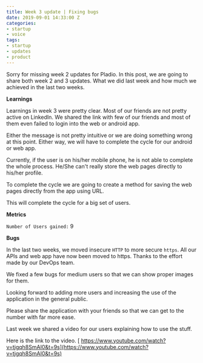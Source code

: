```yaml
---
title: Week 3 update | Fixing bugs
date: 2019-09-01 14:33:00 Z
categories:
- startup
- voice
tags:
- startup
- updates
- product
---
```


Sorry for missing week 2 updates for Pladio. In this post, we are going to share both week 2 and 3 updates. What we did last week and how much we achieved in the last two weeks.

**Learnings**

Learnings in week 3 were pretty clear. Most of our friends are not pretty active on LinkedIn. We shared the link with few of our friends and most of them even failed to login into the web or android app.

Either the message is not pretty intuitive or we are doing something wrong at this point. Either way, we will have to complete the cycle for our android or web app.

Currently, if the user is on his/her mobile phone, he is not able to complete the whole process. He/She can't really store the web pages directly to his/her profile.

To complete the cycle we are going to create a method for saving the web pages directly from the app using URL.

This will complete the cycle for a big set of users.

**Metrics**

`Number of Users gained:` 9


**Bugs**

In the last two weeks, we moved insecure `HTTP` to more secure `https`. All our APIs and web app have now been moved to https. Thanks to the effort made by our DevOps team.

We fixed a few bugs for medium users so that we can show proper images for them.

Looking forward to adding more users and increasing the use of the application in the general public.

Please share the application with your friends so that we can get to the number with far more ease.

Last week we shared a video for our users explaining how to use the stuff.

Here is the link to the video.
[
https://www.youtube.com/watch?v=tjgqh8SmAI0&t=9s](https://www.youtube.com/watch?v=tjgqh8SmAI0&t=9s)